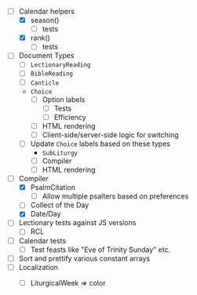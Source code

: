 - [ ] Calendar helpers
  - [x] season()
    - [ ] tests
  - [x] rank()
    - [ ] tests
- [ ] Document Types
  - [ ] `LectionaryReading`
  - [ ] `BibleReading`
  - [ ] `Canticle`
  - `Choice`
    - [ ] Option labels
      - [ ] Tests
      - [ ] Efficiency
    - [ ] HTML rendering
    - [ ] Client-side/server-side logic for switching
  - [ ] Update `Choice` labels based on these types
    - `SubLiturgy`
    - [ ] Compiler
    - [ ] HTML rendering
- [ ] Compiler
  - [x] PsalmCitation
    - [ ] Allow multiple psalters based on preferences
  - [ ] Collect of the Day
  - [x] Date/Day
- [ ] Lectionary tests against JS versions
  - [ ] RCL
- [ ] Calendar tests
  - [ ] Test feasts like "Eve of Trinity Sunday" etc.
- [ ] Sort and prettify various constant arrays
- [ ] Localization
  - [ ] LiturgicalWeek => color

